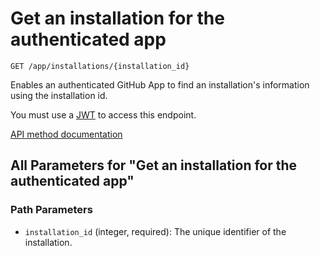 # Get an installation for the authenticated app

`GET /app/installations/{installation_id}`

Enables an authenticated GitHub App to find an installation's information using the installation id.

You must use a [JWT](https://docs.github.com/apps/building-github-apps/authenticating-with-github-apps/#authenticating-as-a-github-app) to access this endpoint.

[API method documentation](https://docs.github.com/rest/apps/apps#get-an-installation-for-the-authenticated-app)

## All Parameters for "Get an installation for the authenticated app"

### Path Parameters

- `installation_id` (integer, required): The unique identifier of the installation.